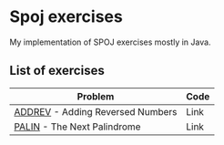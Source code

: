 # Spoj exercises
My implementation of SPOJ exercises mostly in Java.

 
## List of exercises


|     Problem     |Code|
|------------------------|-------------------------------|
|[ADDREV](http://www.spoj.com/problems/ADDREV/) - Adding Reversed Numbers|        Link
|   [PALIN](http://www.spoj.com/problems/PALIN/) - The Next Palindrome | Link


